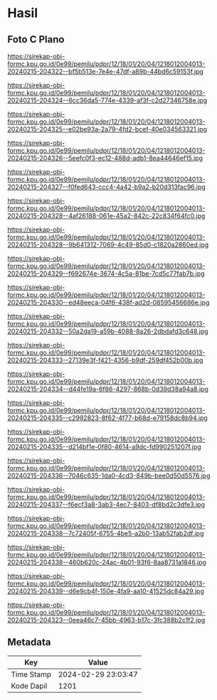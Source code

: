 # Hasil

## Foto C Plano

https://sirekap-obj-formc.kpu.go.id/0e99/pemilu/pdpr/12/18/01/20/04/1218012004013-20240215-204322--bf5b513e-7e4e-47df-a89b-44bd6c59153f.jpg

https://sirekap-obj-formc.kpu.go.id/0e99/pemilu/pdpr/12/18/01/20/04/1218012004013-20240215-204324--6cc36da5-774e-4339-af3f-c2d27346758e.jpg

https://sirekap-obj-formc.kpu.go.id/0e99/pemilu/pdpr/12/18/01/20/04/1218012004013-20240215-204325--e02be93a-2a79-4fd2-bcef-40e034563321.jpg

https://sirekap-obj-formc.kpu.go.id/0e99/pemilu/pdpr/12/18/01/20/04/1218012004013-20240215-204326--5eefc0f3-ec12-488d-adb1-8ea44646ef15.jpg

https://sirekap-obj-formc.kpu.go.id/0e99/pemilu/pdpr/12/18/01/20/04/1218012004013-20240215-204327--f0fed643-ccc4-4a42-b9a2-b20d313fac96.jpg

https://sirekap-obj-formc.kpu.go.id/0e99/pemilu/pdpr/12/18/01/20/04/1218012004013-20240215-204328--4af26188-061e-45a2-842c-22c834f64fc0.jpg

https://sirekap-obj-formc.kpu.go.id/0e99/pemilu/pdpr/12/18/01/20/04/1218012004013-20240215-204328--9b641312-7069-4c49-85d0-c1820a2860ed.jpg

https://sirekap-obj-formc.kpu.go.id/0e99/pemilu/pdpr/12/18/01/20/04/1218012004013-20240215-204329--f692674e-3674-4c5a-81be-7cd5c77fab7b.jpg

https://sirekap-obj-formc.kpu.go.id/0e99/pemilu/pdpr/12/18/01/20/04/1218012004013-20240215-204330--ed48eeca-04f6-438f-ad2d-08595456686e.jpg

https://sirekap-obj-formc.kpu.go.id/0e99/pemilu/pdpr/12/18/01/20/04/1218012004013-20240215-204332--50a2da19-a59b-4088-8a26-2dbdafd3c648.jpg

https://sirekap-obj-formc.kpu.go.id/0e99/pemilu/pdpr/12/18/01/20/04/1218012004013-20240215-204333--27139e3f-f421-4356-b9df-259df452b00b.jpg

https://sirekap-obj-formc.kpu.go.id/0e99/pemilu/pdpr/12/18/01/20/04/1218012004013-20240215-204334--d44fe19a-6f86-4297-868b-0d39d38a94a8.jpg

https://sirekap-obj-formc.kpu.go.id/0e99/pemilu/pdpr/12/18/01/20/04/1218012004013-20240215-204335--c2992823-8f62-4f77-b68d-e79158dc8b94.jpg

https://sirekap-obj-formc.kpu.go.id/0e99/pemilu/pdpr/12/18/01/20/04/1218012004013-20240215-204335--d214bf1e-0f80-4614-a9dc-fd990251207f.jpg

https://sirekap-obj-formc.kpu.go.id/0e99/pemilu/pdpr/12/18/01/20/04/1218012004013-20240215-204336--7046c635-1da0-4cd3-849b-bee0d50d5576.jpg

https://sirekap-obj-formc.kpu.go.id/0e99/pemilu/pdpr/12/18/01/20/04/1218012004013-20240215-204337--f6ecf3a8-3ab3-4ec7-8403-df8bd2c3dfe3.jpg

https://sirekap-obj-formc.kpu.go.id/0e99/pemilu/pdpr/12/18/01/20/04/1218012004013-20240215-204338--7c72405f-6755-4be5-a2b0-13ab52fab2df.jpg

https://sirekap-obj-formc.kpu.go.id/0e99/pemilu/pdpr/12/18/01/20/04/1218012004013-20240215-204338--460b620c-24ac-4b01-93f6-8aa8731a1846.jpg

https://sirekap-obj-formc.kpu.go.id/0e99/pemilu/pdpr/12/18/01/20/04/1218012004013-20240215-204339--d6e9cb4f-150e-4fa9-aa10-41525dc84a29.jpg

https://sirekap-obj-formc.kpu.go.id/0e99/pemilu/pdpr/12/18/01/20/04/1218012004013-20240215-204323--0eea46c7-45bb-4963-b17c-3fc388b2c1f2.jpg


## Metadata

| Key        | Value               |
| ---------- | ------------------- |
| Time Stamp | 2024-02-29 23:03:47 |
| Kode Dapil | 1201                |



